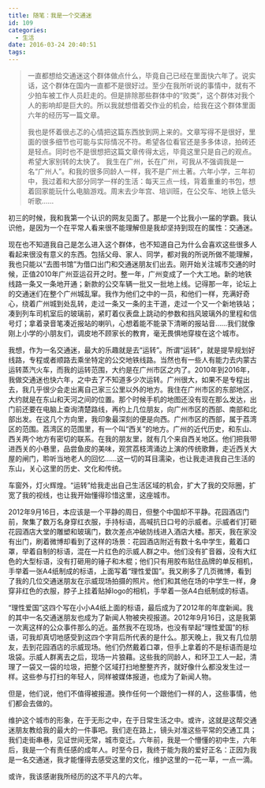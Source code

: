 ```yaml
---
title: 随笔：我是一个交通迷
id: 109
categories:
  - 生活
date: 2016-03-24 20:40:51
tags:
---
```


> 一直都想给交通迷这个群体做点什么，毕竟自己已经在里面快六年了。说实话，这个群体在国内一直都不是很好过。至少在我所听说的事情中，就有不少拍车被工作人员赶走的。但是排除那些群体中的“败类”，这个群体对我个人的影响却是巨大的。所以我就想借着交作业的机会，给我在这个群体里面六年的经历写一篇文章。> 
> 
> 我也是怀着很忐忑的心情把这篇东西放到网上来的。文章写得不是很好，里面的很多细节也可能与实际情况不符。希望各位看官还是多多体谅，拍砖还是轻点。同时也不是很想把这篇文章传得太远，毕竟这里只是自己的观点。希望大家别转的太快了。
我生在广州，长在广州，可我从不强调我是一名“广州人”。和我的很多同龄人一样，我不是广州土著。六年小学，三年初中，我过着和大部分同学一样的生活：每天三点一线，背着重重的书包，想着回家能玩什么电脑游戏。周末去少年宫、培训班，在公交车、地铁上低头听歌……

初三的时候，我和我第一个认识的网友见面了。那是一个比我小一届的学霸。我认识他，是因为一个在平常人看来很不能理解但是我却坚持到现在的属性：交通迷。

现在也不知道我自己是怎么进入这个群体，也不知道自己为什么会喜欢这些很多人看起来很没有意义的东西。包括父母、家人、同学，都对我的所说所做不能理解，我也只能以“去图书馆”为借口出门和交通迷朋友们出去。刚开始关注城市交通的时候，正值2010年广州亚运召开之时。整一年，广州变成了一个大工地。新的地铁线路一条又一条地开通；新款的公交车辆一批又一批地上线。记得那一年，论坛上的交通迷们在整个广州城乱窜。我作为他们之中的一员，和他们一样，充满好奇心，绕着广州城到处乱转，走过一条又一条的主干道，走过一个又一个新地铁站；凑到列车司机室后的玻璃前，紧盯着仪表盘上跳动的参数和挡风玻璃外的里程和信号灯；拿着录音笔凑近报站的喇叭，心想着能不能录下清晰的报站音……我们就像刚上小学的小朋友们，调皮地不顾家长的教育，毫无畏惧地穿梭在这个城市。

我想，作为一名交通迷，最大的乐趣就是去“运转”。所谓“运转”，就是提早规划好线路，专程或者顺路去乘坐特定的公交地铁线路。当然也有一些人有能力去内蒙古运转蒸汽火车，而我的运转范围，大约是在广州市区之内了。2010年到2016年，我做交通迷也快六年，之中去了不知道多少次运转。广州很大，如果不是专程出去，我几乎很少会走出离自己家三公里以外的地方。我住在广州市区的东部地区，大约就是在东山和天河之间的位置。那个时候手机的地图还没有现在那么发达，出门前还要在电脑上查询清楚路线，再约上几位朋友，向广州市区的西部、南部和北部出发。在这几个方向里，我印象最深刻的便是向西。广州市区的西部，属于荔湾区的范围。荔湾区的范围里，有一个叫“西关”的地方。广州的近代历史，和东山、西关两个地方有密切的联系。在我的朋友里，就有几个来自西关地区。他们把我带进西关的小巷里，品尝鱼皮的美味，观赏荔枝湾涌边上演的传统歌舞，走近西关大屋的闸门，聆听当地老人的回忆……这一切的耳目濡染，也让我走进我自己生活的东山，关心这里的历史、文化和传统。

车窗外，灯火辉煌。“运转”给我走出自己生活区域的机会，扩大了我的交际圈，扩宽了我的视线，也让我开始懂得珍惜这里，这座城市。

2012年9月16日，本应该是一个平静的周日，但整个中国却不平静。花园酒店门前，聚集了数万名身穿红衣服，手持标语，高喊抗日口号的示威者。示威者们打砸花园酒店大堂的雕塑和玻璃门，数次差点冲破防线进入酒店大楼。那天，我在家没有出门，刷着微博却看到了这样的场景：花园酒店附近有数十名中学生，戴着口罩，举着自制的标语，混在一片红色的示威人群之中。他们没有扩音器，没有大红色的大型标语，没有打砸用的锤子和木棍；他们只有用胶布贴住品牌的单反相机，手举着一张A4纸制成的标语，上面写着“理性爱国”。我又刷多了几页微博，看到了我的几位交通迷朋友在示威现场拍摄的照片。他们和其他在场的中学生一样，身穿非红色的衣服，脖子上挂着贴掉logo的相机，手举着一张A4白纸制成的标语。

“理性爱国”这四个写在小小A4纸上面的标语，最后成为了2012年的年度新闻。我的其中一名交通迷朋友也成为了新闻人物被央视报道。2012年9月16日，这是我第一次离这样的公众事件那么的近。虽然我不在现场，也没有举起“理性爱国”的标语，可我却真切地感受到这四个字背后所代表的是什么。那天晚上，我又有几位朋友，去到花园酒店的示威现场。他们仍然戴着口罩，但手上拿着的不是标语而是垃圾袋。示威人群离去之后，现场一片狼藉。这些我的同龄人，和环卫工人一起，清理了一袋又一袋的垃圾，把整个区域打扫地整整齐齐，就好像什么都没发生过一样。这些参与打扫的年轻人，同样被媒体报道，也成为了新闻人物。

但是，他们说，他们不值得被报道。换作任何一个跟他们一样的人，这些事情，他们都会去做的。

维护这个城市的形象，在于无形之中，在于日常生活之中。或许，这就是这帮交通迷朋友教给我的最大的一件事吧。我们走在路上，镜头对准这些平常的交通工具；我们走街串巷，见证世间无常，城市变迁。六年前，我是一个懵懂的初中生，六年后，我是一个有责任感的成年人。时至今日，我终于能为我的爱好正名：正因为我是一名交通迷，我才能懂得去感受这里的文化，维护这里的一花一草，一点一滴。

或许，我该感谢我所经历的这不平凡的六年。